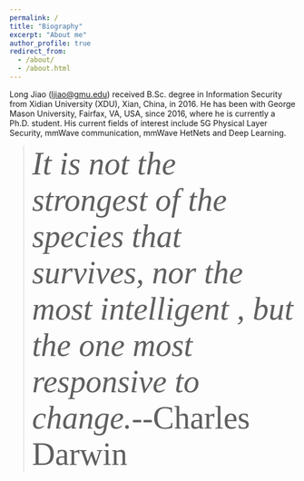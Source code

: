 ```yaml
---
permalink: /
title: "Biography"
excerpt: "About me"
author_profile: true
redirect_from: 
  - /about/
  - /about.html
---
```


Long Jiao (ljiao@gmu.edu) received B.Sc. degree in Information Security from Xidian University (XDU), Xian, China,
in 2016. He has been with George Mason University, Fairfax,
VA, USA, since 2016, where he is currently a Ph.D. student.
His current fields of interest include 5G Physical Layer Security, mmWave communication, mmWave HetNets and Deep
Learning.

> <span style="font-family:Papyrus; font-size:4em;">*It is not the strongest of the species that survives, nor the most intelligent , but the one most responsive to change.*--Charles Darwin </span> 
